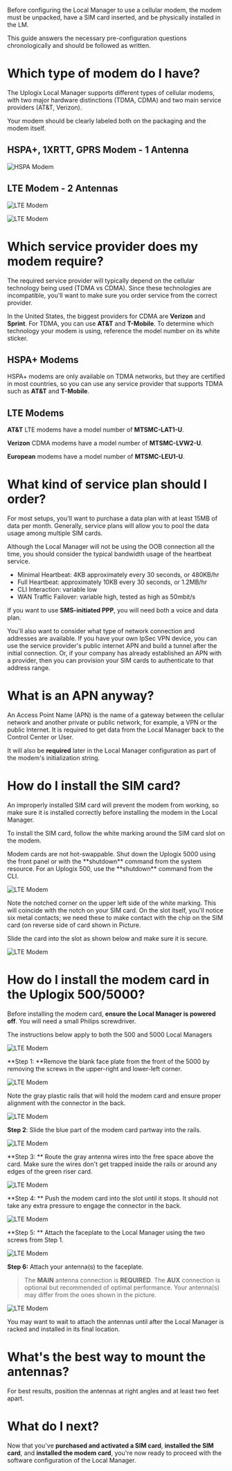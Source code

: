<!-- 5.4 -->

Before configuring the Local Manager to use a cellular modem, the modem must be unpacked, have a SIM card inserted, and be physically installed in the LM. 

This guide answers the necessary pre-configuration questions chronologically and should be followed as written.

# Which type of modem do I have?

The Uplogix Local Manager supports different types of cellular modems, with two major hardware distinctions (TDMA, CDMA) and two main service providers (AT&T, Verizon).

Your modem should be clearly labeled both on the packaging and the modem itself. 

## HSPA+, 1XRTT, GPRS Modem - 1 Antenna
![HSPA Modem](http://uplogix.com/support/docs/img/hspa_modem_1.jpg)

## LTE Modem - 2 Antennas

![LTE Modem](http://uplogix.com/support/docs/img/lte_modem_1.jpg)

![LTE Modem](http://uplogix.com/support/docs/img/lte_modem_2.jpg)

# Which service provider does my modem require?

The required service provider will typically depend on the cellular technology being used (TDMA vs CDMA). Since these technologies are incompatible, you'll want to make sure you order service from the correct provider.

In the United States, the biggest providers for CDMA are **Verizon** and **Sprint**. For TDMA, you can use **AT&T** and **T-Mobile**. To determine which technology your modem is using, reference the model number on its white sticker.

## HSPA+ Modems

HSPA+ modems are only available on TDMA networks, but they are certified in most countries, so you can use any service provider that supports TDMA such as **AT&T** and **T-Mobile**.

## LTE Modems

**AT&T** LTE modems have a model number of **MTSMC-LAT1-U**.

**Verizon** CDMA modems have a model number of **MTSMC-LVW2-U**.

**European** modems have a model number of **MTSMC-LEU1-U**.

# What kind of service plan should I order?

For most setups, you'll want to purchase a data plan with at least 15MB of data per month. Generally, service plans will allow you to pool the data usage among multiple SIM cards. 

Although the Local Manager will not be using the OOB connection all the time, you should consider the typical bandwidth usage of the heartbeat service.

* Minimal Heartbeat: 4KB approximately every 30 seconds, or 480KB/hr
* Full Heartbeat: approximately 10KB every 30 seconds, or 1.2MB/hr
* CLI Interaction: variable low
* WAN Traffic Failover: variable high, tested as high as 50mbit/s 

If you want to use **SMS-initiated PPP**, you will need both a voice and data plan.

You'll also want to consider what type of network connection and addresses are available. If you have your own IpSec VPN device, you can use the service provider's public internet APN and build a tunnel after the initial connection. Or, if your company has already established an APN with a provider, then you can provision your SIM cards to authenticate to that address range.

# What is an APN anyway?

An Access Point Name (APN) is the name of a gateway between the cellular network and another private or public network, for example, a VPN or the public Internet. It is required to get data from the Local Manager back to the Control Center or User.

It will also be **required** later in the Local Manager configuration as part of the modem's initialization string.

# How do I install the SIM card?

An improperly installed SIM card will prevent the modem from working, so make sure it is installed correctly before installing the modem in the Local Manager.

To install the SIM card, follow the white marking around the SIM card slot on the modem.

<div class='danger' />Modem cards are not hot-swappable. Shut down the Uplogix 5000 using the front panel or with the **shutdown** command from the system resource. For an Uplogix 500, use the **shutdown** command from the CLI.</div>

![LTE Modem](http://uplogix.com/support/docs/img/lte_modem_sim1.jpg)

Note the notched corner on the upper left side of the white marking. This will coincide with the notch on your SIM card. On the slot itself, you'll notice six metal contacts; we need these to make contact with the chip on the SIM card (on reverse side of card shown in Picture.

Slide the card into the slot as shown below and make sure it is secure.

![LTE Modem](http://uplogix.com/support/docs/img/lte_modem_sim2.jpg)
 
# How do  I install the modem card in the Uplogix 500/5000?

Before installing the modem card, **ensure the Local Manager is powered off**. You will need a small Philips screwdriver.

The instructions below apply to both the 500 and 5000 Local Managers

![LTE Modem](http://uplogix.com/support/docs/img/lte_modem_install1.jpg)

**Step 1: **Remove the blank face plate from the front of the 5000 by removing the screws in the upper-right and lower-left corner.

![LTE Modem](http://uplogix.com/support/docs/img/lte_modem_install2.jpg)

Note the gray plastic rails that will hold the modem card and ensure proper alignment with the connector in the back.

![LTE Modem](http://uplogix.com/support/docs/img/lte_modem_install3.jpg)

**Step 2**: Slide the blue part of the modem card partway into the rails.

![LTE Modem](http://uplogix.com/support/docs/img/lte_modem_install4.jpg)

**Step 3: ** Route the gray antenna wires into the free space above the card. Make sure the wires don't get trapped inside the rails or around any edges of the green riser card. 

![LTE Modem](http://uplogix.com/support/docs/img/lte_modem_install5.jpg)

**Step 4: ** Push the modem card into the slot until it stops. It should not take any extra pressure to engage the connector in the back.

![LTE Modem](http://uplogix.com/support/docs/img/lte_modem_install6.jpg)

**Step 5: ** Attach the faceplate to the Local Manager using the two screws from Step 1.

![LTE Modem](http://uplogix.com/support/docs/img/lte_modem_install7.jpg)

**Step 6:** Attach your antenna(s) to the faceplate.

> The **MAIN** antenna connection is **REQUIRED**. The **AUX** connection is optional but recommended of optimal performance. Your antenna(s) may differ from the ones shown in the picture.

![LTE Modem](http://uplogix.com/support/docs/img/lte_modem_install9.jpg)

You may want to wait to attach the antennas until after the Local Manager is racked and installed in its final location.

# What's the best way to mount the antennas?

For best results, position the antennas at right angles and at least two feet apart.

# What do I next?

Now that you've **purchased and activated a SIM card**, **installed the SIM card**, and **installed the modem card**, you're now ready to proceed with the software configuration of the Local Manager.